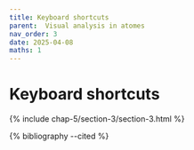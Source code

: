 ```yaml
---
title: Keyboard shortcuts
parent:  Visual analysis in atomes
nav_order: 3
date: 2025-04-08
maths: 1
---
```


# Keyboard shortcuts

{% include chap-5/section-3/section-3.html %}

{% bibliography --cited %}
